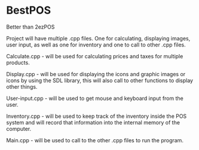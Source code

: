 # BestPOS
Better than 2ezPOS



Project will have multiple .cpp files. One for calculating, displaying images, user input, as well as one for inventory and one to call to other .cpp files.

Calculate.cpp - will be used for calculating prices and taxes for multiple products.

Display.cpp - will be used for displaying the icons and graphic images or icons by using the SDL library, this will also call to other functions to display other things. 

User-input.cpp - will be used to get mouse and keyboard input from the user. 

Inventory.cpp - will be used to keep track of the inventory inside the POS system and will record that information into the internal memory of the computer. 

Main.cpp - will be used to call to the other .cpp files to run the program. 
